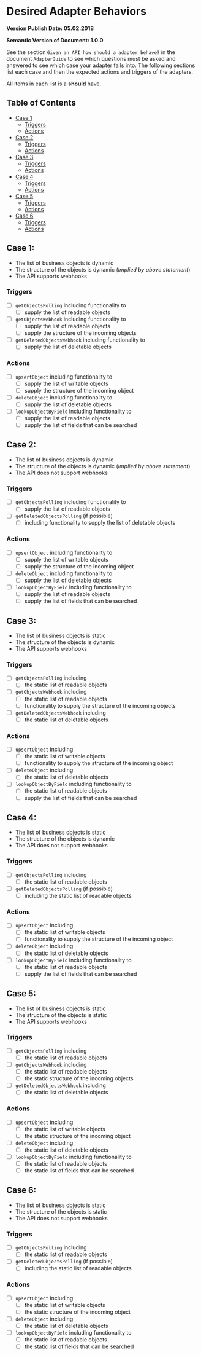# Desired Adapter Behaviors
**Version Publish Date: 05.02.2018**

**Semantic Version of Document: 1.0.0**

See the section `Given an API how should a adapter behave?` in the document
`AdapterGuide` to see which questions must be asked and answered to see which
case your adapter falls into.  The following sections list each case and then
the expected actions and triggers of the adapters.

All items in each list is a **should** have.

## Table of Contents

- [Case 1](#case-1)
  - [Triggers](#triggers)
  - [Actions](#actions)
- [Case 2](#case-2)
  - [Triggers](#triggers-1)
  - [Actions](#actions-1)
- [Case 3](#case-3)
  - [Triggers](#triggers-2)
  - [Actions](#actions-2)
- [Case 4](#case-4)
  - [Triggers](#triggers-3)
  - [Actions](#actions-3)
- [Case 5](#case-5)
  - [Triggers](#triggers-4)
  - [Actions](#actions-4)
- [Case 6](#case-6)
  - [Triggers](#triggers-5)
  - [Actions](#actions-5)

## Case 1:
- The list of business objects is dynamic
- The structure of the objects is dynamic (*Implied by above statement*)
- The API supports webhooks

### Triggers
- [ ] `getObjectsPolling` including functionality to
  - [ ] supply the list of readable objects
- [ ] `getObjectsWebhook` including functionality to
  - [ ] supply the list of readable objects
  - [ ] supply the structure of the incoming objects
- [ ] `getDeletedObjectsWebhook` including functionality to
  - [ ] supply the list of deletable objects

### Actions
- [ ] `upsertObject` including functionality to
  - [ ] supply the list of writable objects
  - [ ] supply the structure of the incoming object
- [ ] `deleteObject` including functionality to
  - [ ] supply the list of deletable objects
- [ ] `lookupObjectByField` including functionality to
  - [ ] supply the list of readable objects
  - [ ] supply the list of fields that can be searched

## Case 2:
- The list of business objects is dynamic
- The structure of the objects is dynamic (*Implied by above statement*)
- The API does not support webhooks

### Triggers
- [ ] `getObjectsPolling` including functionality to
  - [ ] supply the list of readable objects
- [ ] `getDeletedObjectsPolling` (if possible)
  - [ ] including functionality to supply the list of deletable objects

### Actions
- [ ] `upsertObject` including functionality to
  - [ ] supply the list of writable objects
  - [ ] supply the structure of the incoming object
- [ ] `deleteObject` including functionality to
  - [ ] supply the list of deletable objects
- [ ] `lookupObjectByField` including functionality to
  - [ ] supply the list of readable objects
  - [ ] supply the list of fields that can be searched

## Case 3:
- The list of business objects is static
- The structure of the objects is dynamic
- The API supports webhooks

### Triggers
- [ ] `getObjectsPolling` including
  - [ ] the static list of readable objects
- [ ] `getObjectsWebhook` including
  - [ ] the static list of readable objects
  - [ ] functionality to supply the structure of the incoming objects
- [ ] `getDeletedObjectsWebhook` including
  - [ ] the static list of deletable objects

### Actions
- [ ] `upsertObject` including
  - [ ] the static list of writable objects
  - [ ] functionality to supply the structure of the incoming object
- [ ] `deleteObject` including
  - [ ] the static list of deletable objects
- [ ] `lookupObjectByField` including functionality to
  - [ ] the static list of readable objects
  - [ ] supply the list of fields that can be searched

## Case 4:
- The list of business objects is static
- The structure of the objects is dynamic
- The API does not support webhooks

### Triggers
- [ ] `getObjectsPolling` including
  - [ ] the static list of readable objects
- [ ] `getDeletedObjectsPolling` (if possible)
  - [ ] including the static list of readable objects

### Actions
- [ ] `upsertObject` including
  - [ ] the static list of writable objects
  - [ ] functionality to supply the structure of the incoming object
- [ ] `deleteObject` including
  - [ ] the static list of deletable objects
- [ ] `lookupObjectByField` including functionality to
  - [ ] the static list of readable objects
  - [ ] supply the list of fields that can be searched

## Case 5:
- The list of business objects is static
- The structure of the objects is static
- The API supports webhooks

### Triggers
- [ ] `getObjectsPolling` including
  - [ ] the static list of readable objects
- [ ] `getObjectsWebhook` including
  - [ ] the static list of readable objects
  - [ ] the static structure of the incoming objects
- [ ] `getDeletedObjectsWebhook` including
  - [ ] the static list of deletable objects

### Actions
- [ ] `upsertObject` including
  - [ ] the static list of writable objects
  - [ ] the static structure of the incoming object
- [ ] `deleteObject` including
  - [ ] the static list of deletable objects
- [ ] `lookupObjectByField` including functionality to
  - [ ] the static list of readable objects
  - [ ] the static list of fields that can be searched

## Case 6:
- The list of business objects is static
- The structure of the objects is static
- The API does not support webhooks

### Triggers
- [ ] `getObjectsPolling` including
  - [ ] the static list of readable objects
- [ ] `getDeletedObjectsPolling` (if possible)
  - [ ] including the static list of readable objects

### Actions
- [ ] `upsertObject` including
  - [ ] the static list of writable objects
  - [ ] the static structure of the incoming object
- [ ] `deleteObject` including
  - [ ] the static list of deletable objects
- [ ] `lookupObjectByField` including functionality to
  - [ ] the static list of readable objects
  - [ ] the static list of fields that can be searched
